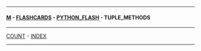 
---

#### [M](https://github.com/ttltrk/TTT/blob/master/menu.md) - [FLASHCARDS](https://github.com/ttltrk/TTT/tree/master/FLASHCARDS/FLASHCARDS.md) - [PYTHON_FLASH](https://github.com/ttltrk/TTT/tree/master/FLASHCARDS/PYTHON_FLASH/PYTHON_FLASH.md) - TUPLE_METHODS

---

[COUNT](https://github.com/ttltrk/TTT/tree/master/FLASHCARDS/PYTHON_FLASH/TUPLE_METHODS/COUNT.md) -
[INDEX](https://github.com/ttltrk/TTT/tree/master/FLASHCARDS/PYTHON_FLASH/TUPLE_METHODS/INDEX.md)

---
